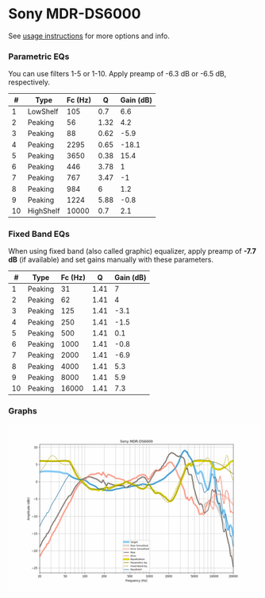 # Sony MDR-DS6000
See [usage instructions](https://github.com/jaakkopasanen/AutoEq#usage) for more options and info.

### Parametric EQs
You can use filters 1-5 or 1-10. Apply preamp of -6.3 dB or -6.5 dB, respectively.

|   # | Type      |   Fc (Hz) |    Q |   Gain (dB) |
|-----|-----------|-----------|------|-------------|
|   1 | LowShelf  |       105 | 0.7  |         6.6 |
|   2 | Peaking   |        56 | 1.32 |         4.2 |
|   3 | Peaking   |        88 | 0.62 |        -5.9 |
|   4 | Peaking   |      2295 | 0.65 |       -18.1 |
|   5 | Peaking   |      3650 | 0.38 |        15.4 |
|   6 | Peaking   |       446 | 3.78 |         1   |
|   7 | Peaking   |       767 | 3.47 |        -1   |
|   8 | Peaking   |       984 | 6    |         1.2 |
|   9 | Peaking   |      1224 | 5.88 |        -0.8 |
|  10 | HighShelf |     10000 | 0.7  |         2.1 |

### Fixed Band EQs
When using fixed band (also called graphic) equalizer, apply preamp of **-7.7 dB** (if available) and set gains manually with these parameters.

|   # | Type    |   Fc (Hz) |    Q |   Gain (dB) |
|-----|---------|-----------|------|-------------|
|   1 | Peaking |        31 | 1.41 |         7   |
|   2 | Peaking |        62 | 1.41 |         4   |
|   3 | Peaking |       125 | 1.41 |        -3.1 |
|   4 | Peaking |       250 | 1.41 |        -1.5 |
|   5 | Peaking |       500 | 1.41 |         0.1 |
|   6 | Peaking |      1000 | 1.41 |        -0.8 |
|   7 | Peaking |      2000 | 1.41 |        -6.9 |
|   8 | Peaking |      4000 | 1.41 |         5.3 |
|   9 | Peaking |      8000 | 1.41 |         5.9 |
|  10 | Peaking |     16000 | 1.41 |         7.3 |

### Graphs
![](./Sony%20MDR-DS6000.png)
